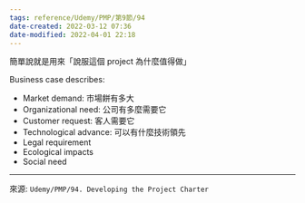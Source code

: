 ```yaml
---
tags: reference/Udemy/PMP/第9節/94 
date-created: 2022-03-12 07:36
date-modified: 2022-04-01 22:18
---
```


簡單說就是用來「說服這個 project 為什麼值得做」

Business case describes:
- Market demand: 市場餅有多大
- Organizational need: 公司有多麼需要它
- Customer request: 客人需要它
- Technological advance: 可以有什麼技術領先
- Legal requirement
- Ecological impacts
- Social need


---
來源:  `Udemy/PMP/94. Developing the Project Charter`